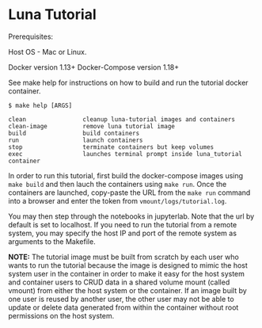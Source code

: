 Luna Tutorial
=============
Prerequisites: 

Host OS - Mac or Linux.

Docker version 1.13+
Docker-Compose version 1.18+

See make help for instructions on how to build and run the tutorial docker container. 

```
$ make help [ARGS]

clean                cleanup luna-tutorial images and containers
clean-image          remove luna tutorial image
build                build containers
run                  launch containers
stop                 terminate containers but keep volumes
exec                 launches terminal prompt inside luna_tutorial container

```

In order to run this tutorial, first build the docker-compose images using `make build` and then lauch the containers using `make run`. Once the containers are launched, copy-paste the URL from the `make run` command into a browser and enter the token from `vmount/logs/tutorial.log`.  

You may then step through the notebooks in jupyterlab. Note that the url by default is set to localhost. If you need to run the tutorial from a remote system, you may specify the host IP and port of the remote system as arguments to the Makefile. 

**NOTE:** The tutorial image must be built from scratch by each user who wants to run the tutorial because the image is designed to mimic the host system user in the container in order to make it easy for the host system and container users to CRUD data in a shared volume mount (called vmount) from either the host system or the container. If an image built by one user is reused by another user, the other user may not be able to update or delete data generated from within the container without root permissions on the host system.  


